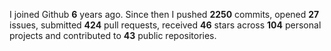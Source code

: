 
I joined Github **6** years ago. Since then I pushed **2250** commits, opened **27** issues, submitted **424** pull requests, received **46** stars across **104** personal projects and contributed to **43** public repositories.
